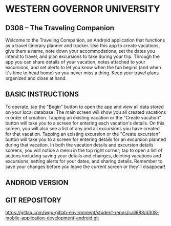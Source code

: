 # WESTERN GOVERNOR UNIVERSITY
## D308 – The Traveling Companion
Welcome to the Traveling Companion, an Android application that functions as a travel itinerary planner and tracker. Use this app to create vacations, give them a name, note down your accommodations, set the dates you intend to travel, and plan excursions to take during your trip. Through the app you can share details of your vacation, notes attached to your excursions, and set alerts to let you know when the fun begins (and when it's time to head home) so you never miss a thing. Keep your travel plans organized and close at hand.

## BASIC INSTRUCTIONS
To operate, tap the "Begin" button to open the app and view all data stored on your local database. The main screen will show you all created vacations in order of creation. Tapping an existing vacation or the "Create vacation" button will take you to a screen for entering each vacation's details. On this screen, you will also see a list of any and all excursions you have created for that vacation. Tapping an existing excursion or the "Create excursion" button will take you to a screen for entering details for an excursion planned during that vacation. In both the vacation details and excursion details screens, you will notice a menu in the top right corner; tap to open a list of actions including saving your details and changes, deleting vacations and excursions, setting alerts for your dates, and sharing details. Remember to save your changes before you leave the current screen or they'll disappear!

## ANDROID VERSION

## GIT REPOSITORY
https://gitlab.com/wgu-gitlab-environment/student-repos/call688/d308-mobile-application-development-android.git